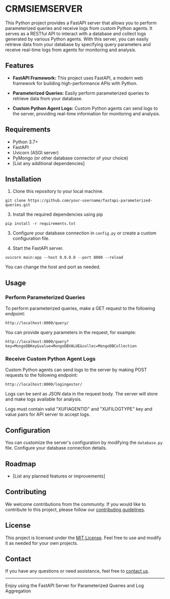# CRMSIEMSERVER

This Python project provides a FastAPI server that allows you to perform parameterized queries and receive logs from custom Python agents. It serves as a RESTful API to interact with a database and collect logs generated by various Python agents. With this server, you can easily retrieve data from your database by specifying query parameters and receive real-time logs from agents for monitoring and analysis.

## Features

- **FastAPI Framework:** This project uses FastAPI, a modern web framework for building high-performance APIs with Python.

- **Parameterized Queries:** Easily perform parameterized queries to retrieve data from your database.

- **Custom Python Agent Logs:** Custom Python agents can send logs to the server, providing real-time information for monitoring and analysis.

## Requirements

- Python 3.7+
- FastAPI
- Uvicorn (ASGI server)
- PyMongo (or other database connector of your choice)
- [List any additional dependencies]

## Installation

1. Clone this repository to your local machine.

```
git clone https://github.com/your-username/fastapi-parameterized-queries.git
```

3. Install the required dependencies using pip

```
pip install -r requirements.txt
```

3. Configure your database connection in `config.py` or create a custom configuration file.

4. Start the FastAPI server.

```
uvicorn main:app --host 0.0.0.0 --port 8000 --reload
```

You can change the host and port as needed.

## Usage

### Perform Parameterized Queries

To perform parameterized queries, make a GET request to the following endpoint:

```
http://localhost:8000/query/
```

You can provide query parameters in the request, for example:

```
http://localhost:8000/query?key=MongoDBKey&value=MongoDBVALUE&collec=MongoDBCollection
```
 
### Receive Custom Python Agent Logs

Custom Python agents can send logs to the server by making POST requests to the following endpoint:
```
http://localhost:8000/logingestor/
```

Logs can be sent as JSON data in the request body. The server will store and make logs available for analysis.

Logs must contain valid "XUFIAGENTID" and "XUFILOGTYPE" key and value pairs for API server to accept logs.

## Configuration

You can customize the server's configuration by modifying the `database.py` file. Configure your database connection details.

## Roadmap

- [List any planned features or improvements]

## Contributing

We welcome contributions from the community. If you would like to contribute to this project, please follow our [contributing guidelines](CONTRIBUTING.md).

## License

This project is licensed under the [MIT License](LICENSE). Feel free to use and modify it as needed for your own projects.

## Contact

If you have any questions or need assistance, feel free to [contact us](mailto:raizn@proton.me).

---

Enjoy using the FastAPI Server for Parameterized Queries and Log Aggregation
